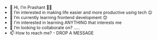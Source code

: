 - 👋 Hi, I’m Prashant 👋🏻
- 👀 I’m interested in making life easier and more productive using tech 😉
- 🌱 I’m currently learning frontend development 😊
- 🤗 I'm interested in learning ANYTHING that interests me 
- 💞️ I’m looking to collaborate on? .....
- 📫 How to reach me? - DROP A MESSAGE

<!---
Prashant-knows/Prashant-knows is a ✨ special ✨ repository because its `README.md` (this file) appears on your GitHub profile.
You can click the Preview link to take a look at your changes.
--->
